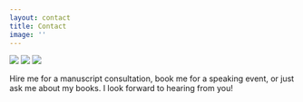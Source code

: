 ```yaml
---
layout: contact
title: Contact
image: ''
---
```


<div class="gallery-box">
  <div class="gallery">
    <img src="/images/maja-lion.jpg" loading="lazy">
    <img src="/images/maja-lemurs.jpg" loading="lazy">
    <img src="/images/maja-rhino.jpg" loading="lazy">
  </div>
</div>

Hire me for a manuscript consultation, book me for a speaking event, or just ask me about my books. I look forward to hearing from you!